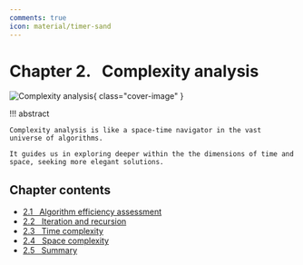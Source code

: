 ```yaml
---
comments: true
icon: material/timer-sand
---
```


# Chapter 2. &nbsp; Complexity analysis

![Complexity analysis](../assets/covers/chapter_complexity_analysis.jpg){ class="cover-image" }

!!! abstract

    Complexity analysis is like a space-time navigator in the vast universe of algorithms.

    It guides us in exploring deeper within the the dimensions of time and space, seeking more elegant solutions.

## Chapter contents

- [2.1 &nbsp; Algorithm efficiency assessment](performance_evaluation.md)
- [2.2 &nbsp; Iteration and recursion](iteration_and_recursion.md)
- [2.3 &nbsp; Time complexity](time_complexity.md)
- [2.4 &nbsp; Space complexity](space_complexity.md)
- [2.5 &nbsp; Summary](summary.md)
